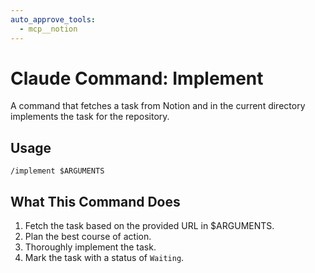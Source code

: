 ```yaml
---
auto_approve_tools:
  - mcp__notion
---
```


# Claude Command: Implement

A command that fetches a task from Notion and in the current directory implements the task for the repository.

## Usage

```
/implement $ARGUMENTS
```

## What This Command Does

1. Fetch the task based on the provided URL in $ARGUMENTS.
2. Plan the best course of action.
3. Thoroughly implement the task.
4. Mark the task with a status of `Waiting`.
